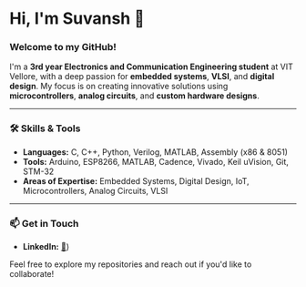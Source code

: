 # Hi, I'm Suvansh 👋

### Welcome to my GitHub!

I'm a **3rd year Electronics and Communication Engineering student** at VIT Vellore, with a deep passion for **embedded systems**, **VLSI**, and **digital design**. My focus is on creating innovative solutions using **microcontrollers**, **analog circuits**, and **custom hardware designs**.

---


### 🛠️ Skills & Tools

- **Languages:** C, C++, Python, Verilog, MATLAB, Assembly (x86 & 8051)
- **Tools:** Arduino, ESP8266, MATLAB, Cadence, Vivado, Keil uVision, Git, STM-32
- **Areas of Expertise:** Embedded Systems, Digital Design, IoT, Microcontrollers, Analog Circuits, VLSI

---

### 📫 Get in Touch

- **LinkedIn:** [🔨](https://www.linkedin.com/in/suvansh-gupta-8bb744308/))

Feel free to explore my repositories and reach out if you'd like to collaborate!
